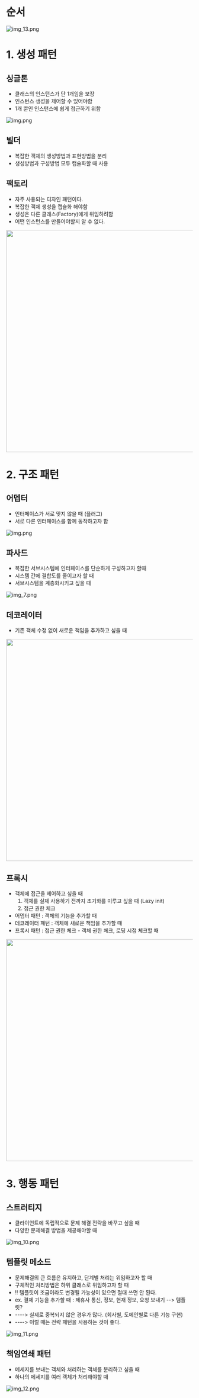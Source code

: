 # 순서
![img_13.png](../images/Design-pattern/img_13.png)

# 1. 생성 패턴

## 싱글톤 
- 클래스의 인스턴스가 단 1개임을 보장
- 인스턴스 생성을 제어할 수 있어야함
- 1개 뿐인 인스턴스에 쉽게 접근하기 위함

![img.png](../images/Design-pattern/img12.png)

## 빌더
- 복잡한 객체의 생성방법과 표현방법을 분리
- 생성방법과 구성방법 모두 캡슐화할 때 사용

## 팩토리
- 자주 사용되는 디자인 패턴이다. 
- 복잡한 객체 생성을 캡슐화 해야함
- 생성은 다른 클래스(Factory)에게 위임하려함
- 어떤 인스턴스를 만들어야할지 알 수 없다.

<img src="../images/Design-pattern/img13.png" width = "600">

# 2. 구조 패턴

## 어뎁터
- 인터페이스가 서로 맞지 않을 때 (플러그)
- 서로 다른 인터페이스를 함께 동작하고자 함

![img.png](../images/Design-pattern/img.png)

## 파사드
- 복잡한 서브시스템에 인터페이스를 단순하게 구성하고자 할때
- 시스템 간에 결합도를 줄이고자 할 때
- 서브시스템을 계층화시키고 싶을 때

![img_7.png](../images/Design-pattern/img_7.png)

## 데코레이터
- 기존 객체 수정 없이 새로운 책임을 추가하고 싶을 때

<img src="../images/Design-pattern/img_8.png" width = "600">

## 프록시
- 객체에 접근을 제어하고 싶을 때
  1. 객체를 실제 사용하기 전까지 초기화를 미루고 싶을 때 (Lazy init)
  2. 접근 권한 체크
- 어뎁터 패턴 : 객체의 기능을 추가할 때
- 데코레이터 패턴 : 객체에 새로운 책임을 추가할 때
- 프록시 패턴 : 접근 권한 체크 - 객체 권한 체크, 로딩 시점 체크할 때

<img src="../images/Design-pattern/img_9.png" width = "600">

# 3. 행동 패턴

## 스트러티지
- 클라이언트에 독립적으로 문제 해결 전략을 바꾸고 싶을 때
- 다양한 문제해결 방법을 제공해야할 때

![img_10.png](../images/Design-pattern/img_10.png)

## 템플릿 메소드
- 문제해결의 큰 흐름은 유지하고, 단계별 처리는 위임하고자 할 때
- 구체적인 처리방법은 하위 클래스로 위임하고자 할 때
- !! 템플릿이 조금이라도 변경될 가능성이 있으면 절대 쓰면 안 된다.
- ex. 결제 기능을 추가할 때 : 제휴사 통신, 정보, 현재 정보, 요청 보내기 --> 템플릿?
- ----> 실제로 중복되지 않은 경우가 많다. (회사별, 도메인별로 다른 기능 구현) 
- ----> 이럴 때는 전략 패턴을 사용하는 것이 좋다.

![img_11.png](../images/Design-pattern/img_11.png)

## 책임연쇄 패턴
- 메세지를 보내는 객체와 처리하는 객체를 분리하고 싶을 때
- 하나의 메세지를 여러 객체가 처리해야할 때

![img_12.png](../images/Design-pattern/img_12.png)